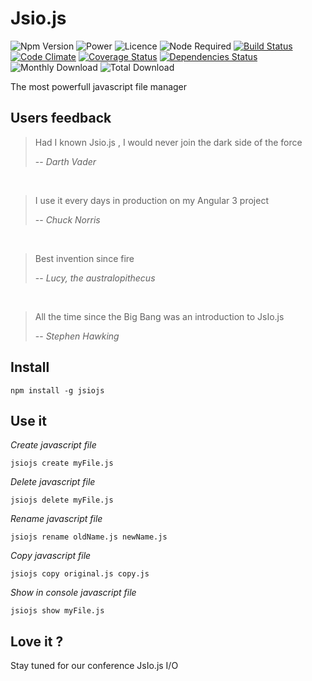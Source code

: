 # Jsio.js

![Npm Version](https://img.shields.io/npm/v/jsiojs.svg)
![Power](https://img.shields.io/badge/power-%E2%88%9E-green.svg)
![Licence](https://img.shields.io/npm/l/jsiojs.svg)
![Node Required](https://img.shields.io/node/v/jsiojs.svg)
[![Build Status](https://travis-ci.org/202soft/jsio.js.svg?branch=master)](https://travis-ci.org/202soft/jsio.js)
[![Code Climate](https://codeclimate.com/github/202soft/jsio.js/badges/gpa.svg)](https://codeclimate.com/github/202soft/jsio.js)
[![Coverage Status](https://coveralls.io/repos/202soft/jsio.js/badge.svg)](https://coveralls.io/r/202soft/jsio.js)
[![Dependencies Status](https://david-dm.org/202soft/jsio.js.svg)](https://david-dm.org/202soft/jsio.js)
![Monthly Download](https://img.shields.io/npm/dm/jsiojs.svg)
![Total Download](https://img.shields.io/npm/dt/jsiojs.svg)


The most powerfull javascript file manager

## Users feedback

> Had I known Jsio.js , I would never join the dark side of the force
>
> -- <cite>Darth Vader</cite>

<br/>

> I use it every days in production on my Angular 3 project
>
> -- <cite>Chuck Norris</cite>

<br/>

> Best invention since fire 
>
> -- <cite>Lucy, the australopithecus</cite>

<br/>

> All the time since the Big Bang was an introduction to JsIo.js 
>
> -- <cite>Stephen Hawking</cite>

## Install

`npm install -g jsiojs`

## Use it

*Create javascript file*

`jsiojs create myFile.js`

*Delete javascript file*

`jsiojs delete myFile.js`

*Rename javascript file*

`jsiojs rename oldName.js newName.js`

*Copy javascript file*

`jsiojs copy original.js copy.js`

*Show in console javascript file*

`jsiojs show myFile.js`

## Love it ?

Stay tuned for our conference JsIo.js I/O